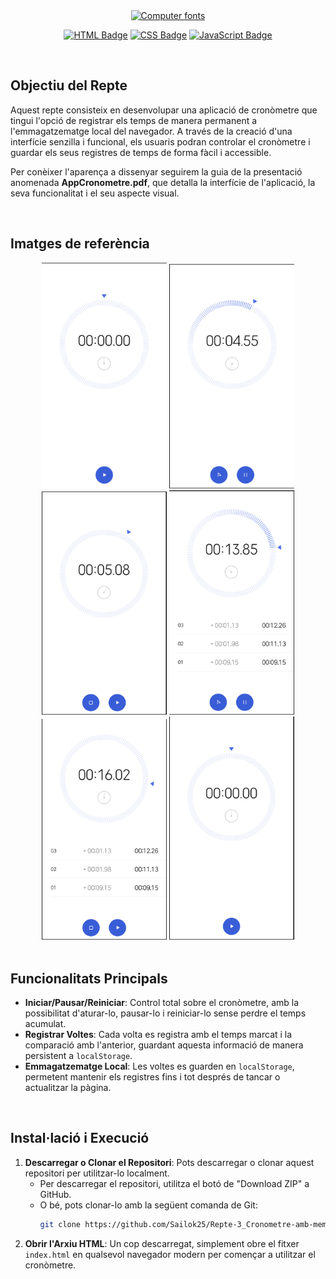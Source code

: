 <div align="center">
  <a href="https://www.fontspace.com/category/computer"><img src="https://see.fontimg.com/api/rf5/R9X7A/NzE0OTUzNjM1ZGUyNGI3NGI1NGZhZTA2NjA0ZTVhOWQub3Rm/Q2hyb25vSHVi/cs-caleb-mono-regular-demo.png?r=fs&h=55&w=1000&fg=37E92C&bg=FFFFFF&tb=1&s=55" alt="Computer fonts"></a>
  
  <a href="#"><img src="https://img.shields.io/badge/HTML-%23E34F26.svg?logo=html5&logoColor=white" alt="HTML Badge"/></a>
  <a href="#"><img src="https://img.shields.io/badge/CSS-1572B6?logo=css3&logoColor=fff" alt="CSS Badge"/></a>
  <a href="#"><img src="https://img.shields.io/badge/JavaScript-F7DF1E?logo=javascript&logoColor=000" alt="JavaScript Badge"/></a>
</div>

<br>

## Objectiu del Repte
Aquest repte consisteix en desenvolupar una aplicació de cronòmetre que tingui l'opció de registrar els temps de manera permanent a l'emmagatzematge local del navegador. A través de la creació d'una interfície senzilla i funcional, els usuaris podran controlar el cronòmetre i guardar els seus registres de temps de forma fàcil i accessible.

Per conèixer l'aparença a dissenyar seguirem la guia de la presentació anomenada **AppCronometre.pdf**, que detalla la interfície de l'aplicació, la seva funcionalitat i el seu aspecte visual.

<br>

## Imatges de referència
<div align="center">
  <img src="imatges-crono/crono1.png" alt="Imatge 1" width="200"/>
  <img src="imatges-crono/crono2.png" alt="Imatge 2" width="200"/>
  <img src="imatges-crono/crono3.png" alt="Imatge 3" width="200"/>
  <img src="imatges-crono/crono4.png" alt="Imatge 4" width="200"/>
  <img src="imatges-crono/crono5.png" alt="Imatge 5" width="200"/>
  <img src="imatges-crono/crono6.png" alt="Imatge 6" width="200"/>
</div>

<br>

## Funcionalitats Principals
- **Iniciar/Pausar/Reiniciar**: Control total sobre el cronòmetre, amb la possibilitat d'aturar-lo, pausar-lo i reiniciar-lo sense perdre el temps acumulat.
- **Registrar Voltes**: Cada volta es registra amb el temps marcat i la comparació amb l'anterior, guardant aquesta informació de manera persistent a `localStorage`.
- **Emmagatzematge Local**: Les voltes es guarden en `localStorage`, permetent mantenir els registres fins i tot després de tancar o actualitzar la pàgina.

<br>

## Instal·lació i Execució
1. **Descarregar o Clonar el Repositori**: Pots descarregar o clonar aquest repositori per utilitzar-lo localment.
   - Per descarregar el repositori, utilitza el botó de "Download ZIP" a GitHub.
   - O bé, pots clonar-lo amb la següent comanda de Git:
     ```bash
     git clone https://github.com/Sailok25/Repte-3_Cronometre-amb-memoria-local.git
     ```
2. **Obrir l'Arxiu HTML**: Un cop descarregat, simplement obre el fitxer `index.html` en qualsevol navegador modern per començar a utilitzar el cronòmetre.
